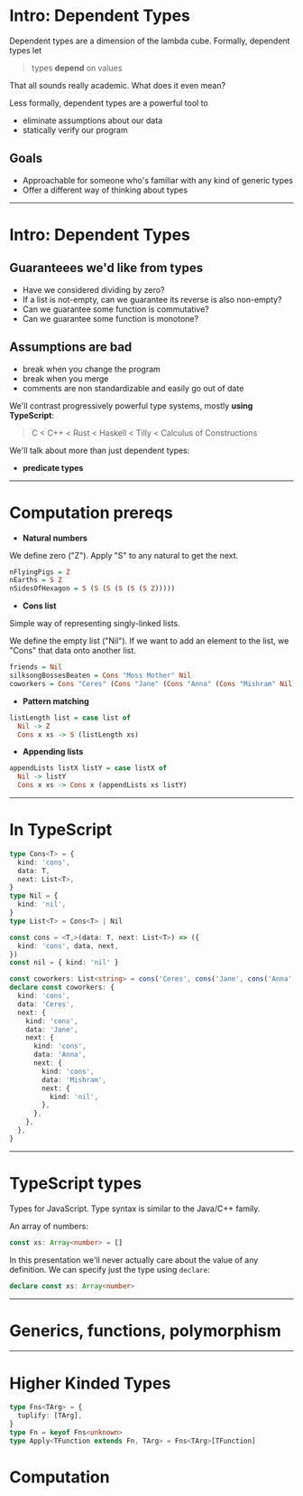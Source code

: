 # Intro: Dependent Types

Dependent types are a dimension of the lambda cube.
Formally, dependent types let

> types **depend** on values

That all sounds really academic.
What does it even mean?

Less formally, dependent types are a powerful tool to
- eliminate assumptions about our data
- statically verify our program

## Goals

- Approachable for someone who's familiar with any kind of generic types
- Offer a different way of thinking about types

---

# Intro: Dependent Types

## Guaranteees we'd like from types

- Have we considered dividing by zero?
- If a list is not-empty, can we guarantee its reverse is also non-empty?
- Can we guarantee some function is commutative?
- Can we guarantee some function is monotone?

<!-- pause -->

## Assumptions are bad
 - break when you change the program
 - break when you merge
 - comments are non standardizable and easily go out of date

<!-- pause -->

We'll contrast progressively powerful type systems, mostly **using TypeScript**:

> C < C++ < Rust < Haskell < Tilly < Calculus of Constructions

We'll talk about more than just dependent types:
- **predicate types**

---

# Computation prereqs

- **Natural numbers**

We define zero ("Z").
Apply "S" to any natural to get the next.

```haskell
nFlyingPigs = Z
nEarths = S Z
nSidesOfHexagon = S (S (S (S (S (S Z)))))
```

<!-- pause -->

- **Cons list**

Simple way of representing singly-linked lists.

We define the empty list ("Nil").
If we want to add an element to the list,
we "Cons" that data onto another list.

```haskell
friends = Nil
silksongBossesBeaten = Cons "Moss Mother" Nil
coworkers = Cons "Ceres" (Cons "Jane" (Cons "Anna" (Cons "Mishram" Nil)))
```

<!-- pause -->

- **Pattern matching**

```haskell
listLength list = case list of
  Nil -> Z
  Cons x xs -> S (listLength xs)
```

<!-- pause -->

- **Appending lists**

```haskell
appendLists listX listY = case listX of
  Nil -> listY
  Cons x xs -> Cons x (appendLists xs listY)
```

---

# In TypeScript

```ts
type Cons<T> = {
  kind: 'cons',
  data: T,
  next: List<T>,
}
type Nil = {
  kind: 'nil',
}
type List<T> = Cons<T> | Nil

const cons = <T,>(data: T, next: List<T>) => ({
  kind: 'cons', data, next,
})
const nil = { kind: 'nil' }

const coworkers: List<string> = cons('Ceres', cons('Jane', cons('Anna', cons('Mishram', nil))));
declare const coworkers: {
  kind: 'cons',
  data: 'Ceres',
  next: {
    kind: 'cons',
    data: 'Jane',
    next: {
      kind: 'cons',
      data: 'Anna',
      next: {
        kind: 'cons',
        data: 'Mishram',
        next: {
          kind: 'nil',
        },
      },
    },
  },
}
```

---

# TypeScript types

Types for JavaScript.
Type syntax is similar to the Java/C++ family.

An array of numbers:
```typescript
const xs: Array<number> = []
```

In this presentation we'll never actually care about the value of any definition.
We can specify just the type using `declare`:
```typescript
declare const xs: Array<number>
```

---

# Generics, functions, polymorphism

---

# Higher Kinded Types

```typescript
type Fns<TArg> = {
  tuplify: [TArg],
}
type Fn = keyof Fns<unknown>
type Apply<TFunction extends Fn, TArg> = Fns<TArg>[TFunction]
```

# Computation
